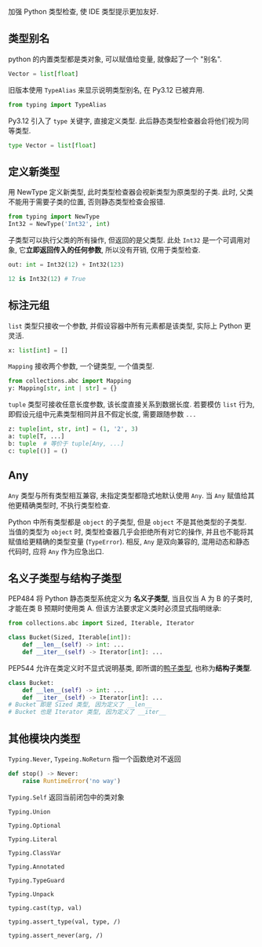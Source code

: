 加强 Python 类型检查, 使 IDE 类型提示更加友好.

## 类型别名

python 的内置类型都是类对象, 可以赋值给变量, 就像起了一个 "别名".

```python
Vector = list[float]
```

旧版本使用 `TypeAlias` 来显示说明类型别名, 在 Py3.12 已被弃用.

```python
from typing import TypeAlias
```

Py3.12 引入了 `type` 关键字, 直接定义类型. 此后静态类型检查器会将他们视为同等类型.

```python
type Vector = list[float]
```

## 定义新类型

用 NewType 定义新类型, 此时类型检查器会视新类型为原类型的子类. 此时, 父类不能用于需要子类的位置, 否则静态类型检查会报错. 

```python
from typing import NewType
Int32 = NewType('Int32', int)
```

子类型可以执行父类的所有操作, 但返回的是父类型. 此处 `Int32` 是一个可调用对象, 它**立即返回传入的任何参数**, 所以没有开销, 仅用于类型检查.

```python
out: int = Int32(12) + Int32(123)

12 is Int32(12) # True
```

## 标注元组

`list` 类型只接收一个参数, 并假设容器中所有元素都是该类型, 实际上 Python 更灵活.

```python
x: list[int] = [] 
```

`Mapping` 接收两个参数,  一个键类型, 一个值类型.

```python
from collections.abc import Mapping
y: Mapping[str, int | str] = {} 
```

`tuple`  类型可接收任意长度参数, 该长度直接关系到数据长度. 若要模仿 `list` 行为, 即假设元组中元素类型相同并且不假定长度, 需要跟随参数 `...`

```python
z: tuple[int, str, int] = (1, '2', 3)
a: tuple[T, ...]
b: tuple  # 等价于 tuple[Any, ...]
c: tuple[()] = ()
```

## Any

`Any` 类型与所有类型相互兼容, 未指定类型都隐式地默认使用 `Any`. 当 `Any` 赋值给其他更精确类型时, 不执行类型检查. 

Python 中所有类型都是 `object` 的子类型, 但是 `object` 不是其他类型的子类型. 当值的类型为 `object` 时, 类型检查器几乎会拒绝所有对它的操作, 并且也不能将其赋值给更精确的类型变量 (`TypeError`). 相反, `Any` 是双向兼容的, 混用动态和静态代码时, 应将 `Any` 作为应急出口.

## 名义子类型与结构子类型

PEP484 将 Python 静态类型系统定义为 **名义子类型**, 当且仅当 A 为 B 的子类时, 才能在类 B 预期时使用类 A. 但该方法要求定义类时必须显式指明继承:

```python
from collections.abc import Sized, Iterable, Iterator

class Bucket(Sized, Iterable[int]):
	def __len__(self) -> int: ...
	def __iter__(self) -> Iterator[int]: ...
```

PEP544 允许在类定义时不显式说明基类, 即所谓的[鸭子类型](../../../设计模式/类型系统.md), 也称为**结构子类型**.

```python
class Bucket:
	def __len__(self) -> int: ...
	def __iter__(self) -> Iterator[int]: ...
# Bucket 即是 Sized 类型, 因为定义了 __len__
# Bucket 也是 Iterator 类型, 因为定义了 __iter__
```

## 其他模块内类型

`Typing.Never`, `Typeing.NoReturn` 指一个函数绝对不返回

```python
def stop() -> Never:
	raise RuntimeError('no way')
```

`Typing.Self` 返回当前闭包中的类对象


`Typing.Union`

`Typing.Optional`

`Typing.Literal`

`Typing.ClassVar`

`Typing.Annotated`

`Typing.TypeGuard`

`Typing.Unpack`

`typing.cast(typ, val)`

`typing.assert_type(val, type, /)`

`typing.assert_never(arg, /)`

